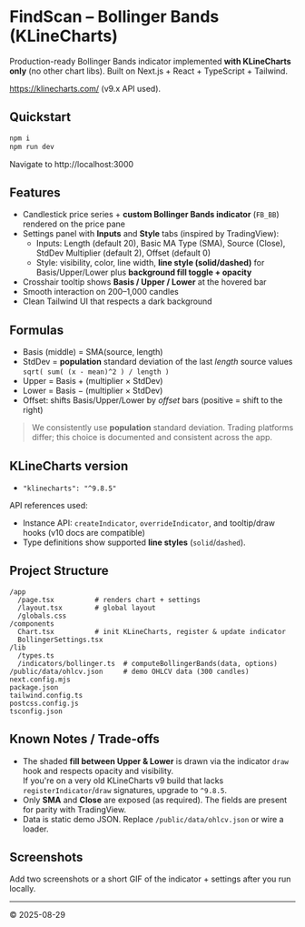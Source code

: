 
# FindScan – Bollinger Bands (KLineCharts)

Production-ready Bollinger Bands indicator implemented **with KLineCharts only** (no other chart libs). Built on Next.js + React + TypeScript + Tailwind.

https://klinecharts.com/ (v9.x API used).

## Quickstart

```bash
npm i
npm run dev
```

Navigate to http://localhost:3000

## Features

- Candlestick price series + **custom Bollinger Bands indicator** (`FB_BB`) rendered on the price pane
- Settings panel with **Inputs** and **Style** tabs (inspired by TradingView):
  - Inputs: Length (default 20), Basic MA Type (SMA), Source (Close), StdDev Multiplier (default 2), Offset (default 0)
  - Style: visibility, color, line width, **line style (solid/dashed)** for Basis/Upper/Lower plus **background fill toggle + opacity**
- Crosshair tooltip shows **Basis / Upper / Lower** at the hovered bar
- Smooth interaction on 200–1,000 candles
- Clean Tailwind UI that respects a dark background

## Formulas

- Basis (middle) = SMA(source, length)
- StdDev = **population** standard deviation of the last *length* source values  
  `sqrt( sum( (x - mean)^2 ) / length )`
- Upper = Basis + (multiplier × StdDev)
- Lower = Basis − (multiplier × StdDev)
- Offset: shifts Basis/Upper/Lower by *offset* bars (positive = shift to the right)

> We consistently use **population** standard deviation. Trading platforms differ; this choice is documented and consistent across the app.

## KLineCharts version

- `"klinecharts": "^9.8.5"`

API references used:
- Instance API: `createIndicator`, `overrideIndicator`, and tooltip/draw hooks (v10 docs are compatible)  
- Type definitions show supported **line styles** (`solid`/`dashed`).

## Project Structure

```
/app
  /page.tsx          # renders chart + settings
  /layout.tsx        # global layout
  /globals.css
/components
  Chart.tsx          # init KLineCharts, register & update indicator
  BollingerSettings.tsx
/lib
  /types.ts
  /indicators/bollinger.ts  # computeBollingerBands(data, options)
/public/data/ohlcv.json     # demo OHLCV data (300 candles)
next.config.mjs
package.json
tailwind.config.ts
postcss.config.js
tsconfig.json
```

## Known Notes / Trade-offs

- The shaded **fill between Upper & Lower** is drawn via the indicator `draw` hook and respects opacity and visibility.  
  If you're on a very old KLineCharts v9 build that lacks `registerIndicator`/`draw` signatures, upgrade to `^9.8.5`.
- Only **SMA** and **Close** are exposed (as required). The fields are present for parity with TradingView.
- Data is static demo JSON. Replace `/public/data/ohlcv.json` or wire a loader.

## Screenshots

Add two screenshots or a short GIF of the indicator + settings after you run locally.

---

© 2025-08-29
